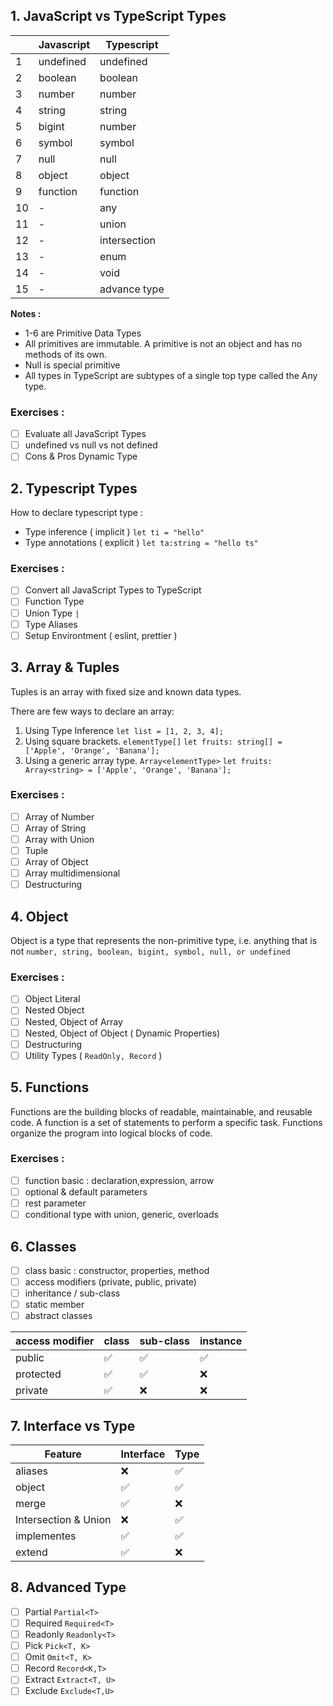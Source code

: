 ## 1. JavaScript vs TypeScript Types

|     | Javascript | Typescript   |
| --- | ---------- | ------------ |
| 1   | undefined  | undefined    |
| 2   | boolean    | boolean      |
| 3   | number     | number       |
| 4   | string     | string       |
| 5   | bigint     | number       |
| 6   | symbol     | symbol       |
| 7   | null       | null         |
| 8   | object     | object       |
| 9   | function   | function     |
| 10  | -          | any          |
| 11  | -          | union        |
| 12  | -          | intersection |
| 13  | -          | enum         |
| 14  | -          | void         |
| 15  | -          | advance type |

**Notes :**

-   1-6 are Primitive Data Types
-   All primitives are immutable. A primitive is not an object and has no methods of its own.
-   Null is special primitive
-   All types in TypeScript are subtypes of a single top type called the Any type.

### Exercises :

-   [ ] Evaluate all JavaScript Types
-   [ ] undefined vs null vs not defined
-   [ ] Cons & Pros Dynamic Type

## 2. Typescript Types

How to declare typescript type :

-   Type inference ( implicit ) `let ti = "hello"`
-   Type annotations ( explicit ) `let ta:string = "hello ts"`

### Exercises :

-   [ ] Convert all JavaScript Types to TypeScript
-   [ ] Function Type
-   [ ] Union Type `|`
-   [ ] Type Aliases
-   [ ] Setup Environtment ( eslint, prettier )

## 3. Array & Tuples

Tuples is an array with fixed size and known data types.

There are few ways to declare an array:

1. Using Type Inference
   `let list = [1, 2, 3, 4];`
2. Using square brackets. `elementType[]`
   `let fruits: string[] = ['Apple', 'Orange', 'Banana'];`
3. Using a generic array type. `Array<elementType>`
   `let fruits: Array<string> = ['Apple', 'Orange', 'Banana'];`

### Exercises :

-   [ ] Array of Number
-   [ ] Array of String
-   [ ] Array with Union
-   [ ] Tuple
-   [ ] Array of Object
-   [ ] Array multidimensional
-   [ ] Destructuring

## 4. Object

Object is a type that represents the non-primitive type, i.e. anything that is not `number, string, boolean, bigint, symbol, null, or undefined`

### Exercises :

-   [ ] Object Literal
-   [ ] Nested Object
-   [ ] Nested, Object of Array
-   [ ] Nested, Object of Object ( Dynamic Properties)
-   [ ] Destructuring
-   [ ] Utility Types ( `ReadOnly, Record` )

## 5. Functions

Functions are the building blocks of readable, maintainable, and reusable code. A function is a set of statements to perform a specific task. Functions organize the program into logical blocks of code.

### Exercises :

-   [ ] function basic : declaration,expression, arrow
-   [ ] optional & default parameters
-   [ ] rest parameter
-   [ ] conditional type with union, generic, overloads

## 6. Classes

-   [ ] class basic : constructor, properties, method
-   [ ] access modifiers (private, public, private)
-   [ ] inheritance / sub-class
-   [ ] static member
-   [ ] abstract classes

| access modifier | class | sub-class | instance |
| --------------- | ----- | --------- | -------- |
| public          | ✅    | ✅        | ✅       |
| protected       | ✅    | ✅        | ❌       |
| private         | ✅    | ❌        | ❌       |

## 7. Interface vs Type

| Feature              | Interface | Type |
| -------------------- | --------- | ---- |
| aliases              | ❌        | ✅   |
| object               | ✅        | ✅   |
| merge                | ✅        | ❌   |
| Intersection & Union | ❌        | ✅   |
| implementes          | ✅        | ✅   |
| extend               | ✅        | ❌   |

## 8. Advanced Type

-   [ ] Partial `Partial<T>`
-   [ ] Required `Required<T>`
-   [ ] Readonly `Readonly<T>`
-   [ ] Pick `Pick<T, K>`
-   [ ] Omit `Omit<T, K>`
-   [ ] Record `Record<K,T>`
-   [ ] Extract `Extract<T, U>`
-   [ ] Exclude `Exclude<T,U>`
